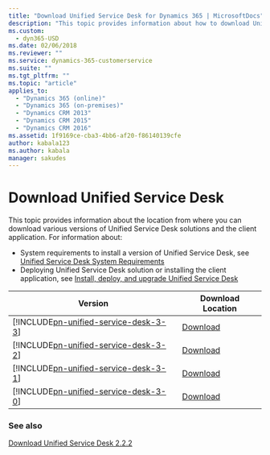 ```yaml
---
title: "Download Unified Service Desk for Dynamics 365 | MicrosoftDocs"
description: "This topic provides information about how to download Unified Service Desk."
ms.custom:
  - dyn365-USD
ms.date: 02/06/2018
ms.reviewer: ""
ms.service: dynamics-365-customerservice
ms.suite: ""
ms.tgt_pltfrm: ""
ms.topic: "article"
applies_to: 
  - "Dynamics 365 (online)"
  - "Dynamics 365 (on-premises)"
  - "Dynamics CRM 2013"
  - "Dynamics CRM 2015"
  - "Dynamics CRM 2016"
ms.assetid: 1f9169ce-cba3-4bb6-af20-f86140139cfe
author: kabala123
ms.author: kabala
manager: sakudes
---
```

# Download Unified Service Desk
This topic provides information about the location from where you can download various versions of Unified Service Desk solutions and the client application. For information about:
- System requirements to install a version of Unified Service Desk, see [Unified Service Desk System Requirements](admin/unified-service-desk-system-requirements.md)
- Deploying Unified Service Desk solution or installing the client application, see [Install, deploy, and upgrade Unified Service Desk](admin/install-upgrade-deploy-unified-service-desk.md)

|                                       Version                                       |                      Download Location                       |
|-------------------------------------------------------------------------------------|--------------------------------------------------------------|
| [!INCLUDE[pn-unified-service-desk-3-3](../includes/pn-unified-service-desk-3-3.md)] |  [Download](https://go.microsoft.com/fwlink/?linkid=872261)  |
| [!INCLUDE[pn-unified-service-desk-3-2](../includes/pn-unified-service-desk-3-2.md)] | [Download](https://go.microsoft.com/fwlink/p/?linkid=867343) |
| [!INCLUDE[pn-unified-service-desk-3-1](../includes/pn-unified-service-desk-3-1.md)] | [Download](https://go.microsoft.com/fwlink/p/?linkid=862012) |
| [!INCLUDE[pn-unified-service-desk-3-0](../includes/pn-unified-service-desk-3-0.md)] | [Download](http://go.microsoft.com/fwlink/p/?LinkId=854761)  |

### See also  
 [Download Unified Service Desk 2.2.2](http://go.microsoft.com/fwlink/p/?LinkId=623561)
